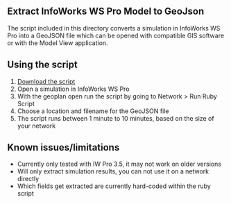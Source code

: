 ## Extract InfoWorks WS Pro Model to GeoJson
The script included in this directory converts a simulation in InfoWorks WS Pro into a GeoJSON file which can be opened with compatible GIS software or with the Model View application.


## Using the script
1. [Download the script](https://raw.githubusercontent.com/modelcreate/model-calibrate/master/ruby/modelcalibrate_export_to_geojson.rb)
2. Open a simulation in InfoWorks WS Pro
3. With the geoplan open run the script by going to Network > Run Ruby Script
4. Choose a location and filename for the GeoJSON file
5. The script runs between 1 minute to 10 minutes, based on the size of your network

## Known issues/limitations
* Currently only tested with IW Pro 3.5, it may not work on older versions
* Will only extract simulation results, you can not use it on a network directly
* Which fields get extracted are currently hard-coded within the ruby script